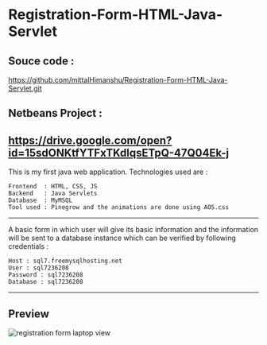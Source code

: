

# Registration-Form-HTML-Java-Servlet 

## Souce code :

https://github.com/mittalHimanshu/Registration-Form-HTML-Java-Servlet.git

## Netbeans Project :

https://drive.google.com/open?id=15sdONKtfYTFxTKdlqsETpQ-47Q04Ek-j
---

This is my first java web application. Technologies used are :
```
Frontend  : HTML, CSS, JS
Backend   : Java Servlets
Database  : MyMSQL
Tool used : Pinegrow and the animations are done using AOS.css
```
---
A basic form in which user will give its basic information and the information will be sent to a database instance which can be verified by following credentials :
```
Host : sql7.freemysqlhosting.net
User : sql7236208
Password : sql7236208
Database : sql7236208
```
---

## Preview

![registration form laptop view](https://user-images.githubusercontent.com/32336514/41193503-99febfd6-6c2a-11e8-91ee-603bad8ac6c1.jpg)
